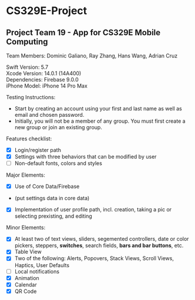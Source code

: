 # CS329E-Project
## Project Team 19 - App for CS329E Mobile Computing

Team Members: Dominic Galiano, Ray Zhang, Hans Wang, Adrian Cruz

Swift Version: 5.7  
Xcode Version: 14.0.1 (14A400)  
Dependencies: Firebase 9.0.0  
iPhone Model: iPhone 14 Pro Max  

Testing Instructions:

- Start by creating an account using your first and last name as well as email and chosen password.
- Initially, you will not be a member of any group. You must first create a new group or join an existing group.

Features checklist:  

- [X] Login/register path
- [X] Settings with three behaviors that can be modified by user
- [ ] Non-default fonts, colors and styles

Major Elements:  

- [X] Use of Core Data/Firebase 
- (put settings data in core data)
- [X] Implementation of user profile path, incl. creation, taking a pic or selecting prexisting, and editing

Minor Elements:  

- [X] At least two of text views, sliders, segemented controllers, date or color pickers, steppers, **switches**, search fields, **bars and bar buttons**, etc.
- [X] Table View
- [X] Two of the following: Alerts, Popovers, Stack Views, Scroll Views, Haptics, User Defaults
- [ ] Local notifications
- [X] Animation
- [X] Calendar
- [X] QR Code
